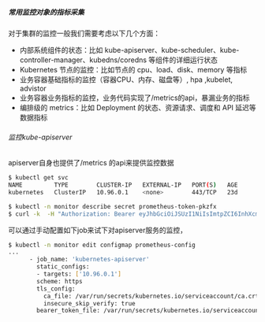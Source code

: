 ##### 常用监控对象的指标采集

对于集群的监控一般我们需要考虑以下几个方面：

- 内部系统组件的状态：比如 kube-apiserver、kube-scheduler、kube-controller-manager、kubedns/coredns 等组件的详细运行状态
- Kubernetes 节点的监控：比如节点的 cpu、load、disk、memory 等指标
- 业务容器基础指标的监控（容器CPU、内存、磁盘等）, hpa ,kubelet, advistor
- 业务容器业务指标的监控，业务代码实现了/metrics的api，暴漏业务的指标
- 编排级的 metrics：比如 Deployment 的状态、资源请求、调度和 API 延迟等数据指标

###### 监控kube-apiserver

apiserver自身也提供了/metrics 的api来提供监控数据

```bash
$ kubectl get svc
NAME         TYPE        CLUSTER-IP   EXTERNAL-IP   PORT(S)   AGE
kubernetes   ClusterIP   10.96.0.1    <none>        443/TCP   23d

$ kubectl -n monitor describe secret prometheus-token-pkzfx
$ curl -k  -H "Authorization: Bearer eyJhbGciOiJSUzI1NiIsImtpZCI6InhXcmtaSG5ZODF1TVJ6dUcycnRLT2c4U3ZncVdoVjlLaVRxNG1wZ0pqVmcifQ.eyJpc3MiOiJrdWJlcm5ldGVzL3NlcnZpY2VhY2NvdW50Iiwia3ViZXJuZXRlcy5pby9zZXJ2aWNlYWNjb3VudC9uYW1lc3BhY2UiOiJrdWJlcm5ldGVzLWRhc2hib2FyZCIsImt1YmVybmV0ZXMuaW8vc2VydmljZWFjY291bnQvc2VjcmV0Lm5hbWUiOiJhZG1pbi10b2tlbi1xNXBueiIsImt1YmVybmV0ZXMuaW8vc2VydmljZWFjY291bnQvc2VydmljZS1hY2NvdW50Lm5hbWUiOiJhZG1pbiIsImt1YmVybmV0ZXMuaW8vc2VydmljZWFjY291bnQvc2VydmljZS1hY2NvdW50LnVpZCI6ImViZDg2ODZjLWZkYzAtNDRlZC04NmZlLTY5ZmE0ZTE1YjBmMCIsInN1YiI6InN5c3RlbTpzZXJ2aWNlYWNjb3VudDprdWJlcm5ldGVzLWRhc2hib2FyZDphZG1pbiJ9.iEIVMWg2mHPD88GQ2i4uc_60K4o17e39tN0VI_Q_s3TrRS8hmpi0pkEaN88igEKZm95Qf1qcN9J5W5eqOmcK2SN83Dd9dyGAGxuNAdEwi0i73weFHHsjDqokl9_4RGbHT5lRY46BbIGADIphcTeVbCggI6T_V9zBbtl8dcmsd-lD_6c6uC2INtPyIfz1FplynkjEVLapp_45aXZ9IMy76ljNSA8Uc061Uys6PD3IXsUD5JJfdm7lAt0F7rn9SdX1q10F2lIHYCMcCcfEpLr4Vkymxb4IU4RCR8BsMOPIO_yfRVeYZkG4gU2C47KwxpLsJRrTUcUXJktSEPdeYYXf9w" https://10.96.0.1:6443/metrics
```



可以通过手动配置如下job来试下对apiserver服务的监控，

```bash
$ kubectl -n monitor edit configmap prometheus-config
...
      - job_name: 'kubernetes-apiserver'
        static_configs:
        - targets: ['10.96.0.1']
        scheme: https
        tls_config:
          ca_file: /var/run/secrets/kubernetes.io/serviceaccount/ca.crt
          insecure_skip_verify: true
        bearer_token_file: /var/run/secrets/kubernetes.io/serviceaccount/token
```



